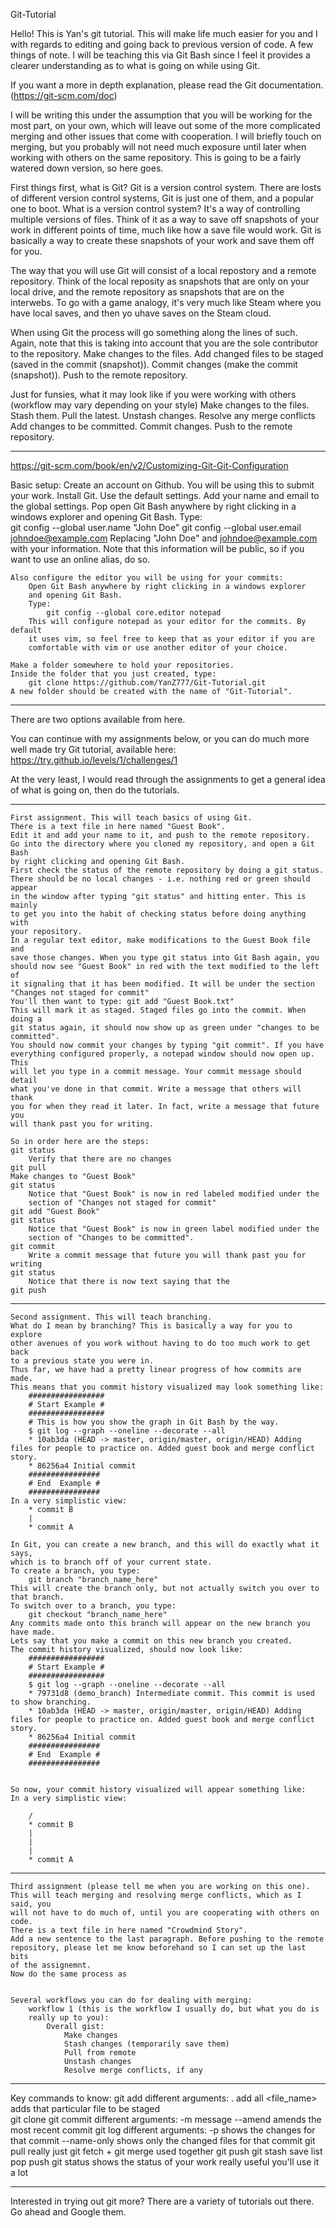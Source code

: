 Git-Tutorial

Hello! This is Yan's git tutorial. 
This will make life much easier for you and I with regards to editing and
going back to previous version of code.
A few things of note. I will be teaching this via Git Bash since I feel it
provides a clearer understanding as to what is going on while using Git. 

If you want a more in depth explanation, please read the Git documentation. 
(https://git-scm.com/doc)

I will be writing this under the assumption that you will be working for the 
most part, on your own, which will leave out some of the more complicated 
merging and other issues that come with cooperation. I will briefly touch on 
merging, but you probably will not need much exposure until later when working
with others on the same repository.
This is going to be a fairly watered down version, so here goes. 

First things first, what is Git? 
Git is a version control system. There are losts of different version control
systems, Git is just one of them, and a popular one to boot. 
What is a version control system? It's a way of controlling multiple versions 
of files. Think of it as a way to save off snapshots of your work in different
points of time, much like how a save file would work. Git is basically a way
to create these snapshots of your work and save them off for you. 

The way that you will use Git will consist of a local repostory and a remote 
repository. Think of the local reposity as snapshots that are only on your 
local drive, and the remote repository as snapshots that are on the interwebs. 
To go with a game analogy, it's very much like Steam where you have local
saves, and then yo uhave saves on the Steam cloud. 

When using Git the process will go something along the lines of such. Again, 
note that this is taking into account that you are the sole contributor to the
repository. 
Make changes to the files. 
Add changed files to be staged (saved in the commit (snapshot)).
Commit changes (make the commit (snapshot)).
Push to the remote repository.

Just for funsies, what it may look like if you were working with others 
(workflow may vary depending on your style)
Make changes to the files.
Stash them.
Pull the latest.
Unstash changes.
Resolve any merge conflicts 
Add changes to be committed.
Commit changes. 
Push to the remote repository.

---------------------------------------------------------------------------------------------------

https://git-scm.com/book/en/v2/Customizing-Git-Git-Configuration


Basic setup: 
	Create an account on Github. You will be using this to submit your work. 
	Install Git. Use the default settings. 
	Add your name and email to the global settings.
		Pop open Git Bash anywhere by right clicking in a windows explorer 
		and opening Git Bash.
		Type: 	
			git config --global user.name "John Doe"
			git config --global user.email johndoe@example.com
		Replacing "John Doe" and johndoe@example.com with your information. 
		Note that this information will be public, so if you want to use an 
		online alias, do so.
		
	Also configure the editor you will be using for your commits:
		Open Git Bash anywhere by right clicking in a windows explorer 
		and opening Git Bash.
		Type: 
			git config --global core.editor notepad
		This will configure notepad as your editor for the commits. By default
		it uses vim, so feel free to keep that as your editor if you are 
		comfortable with vim or use another editor of your choice.
			
	Make a folder somewhere to hold your repositories. 
	Inside the folder that you just created, type: 
		git clone https://github.com/YanZ777/Git-Tutorial.git
	A new folder should be created with the name of "Git-Tutorial".
	
---------------------------------------------------------------------------------------------------

There are two options available from here. 

You can continue with my assignments below, or you can do much more well made
try Git tutorial, available here:
https://try.github.io/levels/1/challenges/1

At the very least, I would read through the assignments to get a general idea
of what is going on, then do the tutorials. 

---------------------------------------------------------------------------------------------------

	First assignment. This will teach basics of using Git.
	There is a text file in here named "Guest Book".
	Edit it and add your name to it, and push to the remote repository.
	Go into the directory where you cloned my repository, and open a Git Bash 
	by right clicking and opening Git Bash. 
	First check the status of the remote repository by doing a git status. 
	There should be no local changes - i.e. nothing red or green should appear
	in the window after typing "git status" and hitting enter. This is mainly
	to get you into the habit of checking status before doing anything with
	your repository.
	In a regular text editor, make modifications to the Guest Book file and
	save those changes. When you type git status into Git Bash again, you
	should now see "Guest Book" in red with the text modified to the left of 
	it signaling that it has been modified. It will be under the section 
	"Changes not staged for commit"
	You'll then want to type: git add "Guest Book.txt" 
	This will mark it as staged. Staged files go into the commit. When doing a 
	git status again, it should now show up as green under "changes to be 
	committed".
	You should now commit your changes by typing "git commit". If you have 
	everything configured properly, a notepad window should now open up. This 
	will let you type in a commit message. Your commit message should detail 
	what you've done in that commit. Write a message that others will thank 
	you for when they read it later. In fact, write a message that future you 
	will thank past you for writing.
	
	So in order here are the steps: 
	git status 
		Verify that there are no changes
	git pull
	Make changes to "Guest Book"
	git status 
		Notice that "Guest Book" is now in red labeled modified under the
		section of "Changes not staged for commit"
	git add "Guest Book" 
	git status 
		Notice that "Guest Book" is now in green label modified under the 
		section of "Changes to be committed".
	git commit 
		Write a commit message that future you will thank past you for writing 
	git status 
		Notice that there is now text saying that the 
	git push
	
---------------------------------------------------------------------------------------------------

	Second assignment. This will teach branching.
	What do I mean by branching? This is basically a way for you to explore 
	other avenues of you work without having to do too much work to get back
	to a previous state you were in. 
	Thus far, we have had a pretty linear progress of how commits are made. 
	This means that you commit history visualized may look something like: 
		#################
		# Start Example #
		#################
		# This is how you show the graph in Git Bash by the way.
		$ git log --graph --oneline --decorate --all
		* 10ab3da (HEAD -> master, origin/master, origin/HEAD) Adding files for people to practice on. Added guest book and merge conflict story.
		* 86256a4 Initial commit
		################
		# End  Example #
		################
	In a very simplistic view: 
		* commit B 
		|
		* commit A
			
	In Git, you can create a new branch, and this will do exactly what it says,
	which is to branch off of your current state. 
	To create a branch, you type:
		git branch "branch_name_here" 
	This will create the branch only, but not actually switch you over to that branch. 
	To switch over to a branch, you type: 
		git checkout "branch_name_here"
	Any commits made onto this branch will appear on the new branch you have made. 
	Lets say that you make a commit on this new branch you created.
	The commit history visualized, should now look like: 
		#################
		# Start Example #
		#################
		$ git log --graph --oneline --decorate --all
		* 79731d8 (demo_branch) Intermediate commit. This commit is used to show branching.
		* 10ab3da (HEAD -> master, origin/master, origin/HEAD) Adding files for people to practice on. Added guest book and merge conflict story.
		* 86256a4 Initial commit
		################
		# End  Example #
		################

	
	So now, your commit history visualized will appear something like: 
	In a very simplistic view: 
		
		/
		* commit B 
		|
		|
		|
		* commit A
	
	
---------------------------------------------------------------------------------------------------
	
	Third assignment (please tell me when you are working on this one). 
	This will teach merging and resolving merge conflicts, which as I said, you 
	will not have to do much of, until you are cooperating with others on code.
	There is a text file in here named "Crowdmind Story". 
	Add a new sentence to the last paragraph. Before pushing to the remote 
	repository, please let me know beforehand so I can set up the last bits 
	of the assignemnt.
	Now do the same process as 
	
	
	Several workflows you can do for dealing with merging: 
		workflow 1 (this is the workflow I usually do, but what you do is 
		really up to you): 
			Overall gist: 
				Make changes 
				Stash changes (temporarily save them) 
				Pull from remote 
				Unstash changes 
				Resolve merge conflicts, if any 
				
	

---------------------------------------------------------------------------------------------------
	

Key commands to know: 
	git add 
		different arguments: 
			. 
				add all 
			<file_name> 
				adds that particular file to be staged				
	git clone
	git commit 
		different arguments: 
			-m 
				message 
			--amend 
				amends the most recent commit 
	git log 
		different arguments: 
			-p
				shows the changes for that commit 
			--name-only
				shows only the changed files for that commit 
	git pull 
		really just git fetch + git merge used together
	git push 
	git stash 
		save 
		list 
		pop
		push 
	git status 
		shows the status of your work 
		really useful 
		you'll use it a lot 
		
---------------------------------------------------------------------------------------------------

Interested in trying out git more? 
There are a variety of tutorials out there. Go ahead and Google them.
	
		